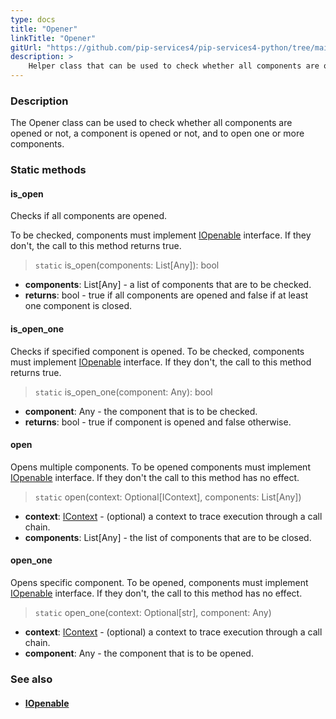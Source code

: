 ```yaml
---
type: docs
title: "Opener"
linkTitle: "Opener"
gitUrl: "https://github.com/pip-services4/pip-services4-python/tree/main/pip-services4-components-python"
description: >
    Helper class that can be used to check whether all components are opened or not, a component is opened or not, and to open one or more components.
---
```


### Description

The Opener class can be used to check whether all components are opened or not, a component is opened or not, and to open one or more components.

### Static methods

#### is_open
Checks if all components are opened.

To be checked, components must implement [IOpenable](../iopenable) interface.
If they don't, the call to this method returns true.

> `static` is_open(components: List[Any]): bool

- **components**: List[Any] - a list of components that are to be checked.
- **returns**: bool - true if all components are opened and false if at least one component is closed.

#### is_open_one
Checks if specified component is opened.
To be checked, components must implement [IOpenable](../iopenable) interface.
If they don't, the call to this method returns true.

> `static` is_open_one(component: Any): bool

- **component**: Any - the component that is to be checked.
- **returns**: bool - true if component is opened and false otherwise.


#### open
Opens multiple components.
To be opened components must implement [IOpenable](../iopenable) interface.
If they don't the call to this method has no effect.

> `static` open(context: Optional[IContext], components: List[Any])

- **context**: [IContext](../../../components/context/icontext) - (optional) a context to trace execution through a call chain.
- **components**: List[Any] - the list of components that are to be closed.


#### open_one
Opens specific component.
To be opened, components must implement [IOpenable](../iopenable) interface.
If they don't, the call to this method has no effect.

> `static` open_one(context: Optional[str], component: Any)

- **context**: [IContext](../../../components/context/icontext) - (optional) a context to trace execution through a call chain.
- **component**: Any - the component that is to be opened.



### See also
- #### [IOpenable](../iopenable)
